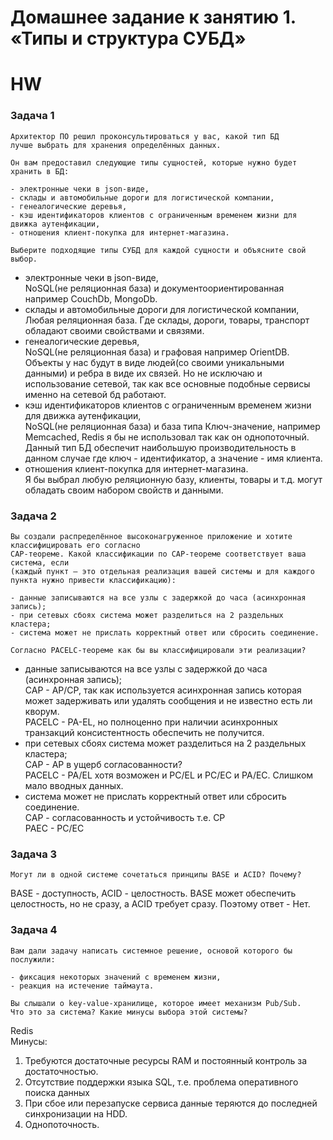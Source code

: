 # Домашнее задание к занятию 1. «Типы и структура СУБД»

# HW

### Задача 1

```
Архитектор ПО решил проконсультироваться у вас, какой тип БД 
лучше выбрать для хранения определённых данных.

Он вам предоставил следующие типы сущностей, которые нужно будет хранить в БД:

- электронные чеки в json-виде,
- склады и автомобильные дороги для логистической компании,
- генеалогические деревья,
- кэш идентификаторов клиентов с ограниченным временем жизни для движка аутенфикации,
- отношения клиент-покупка для интернет-магазина.

Выберите подходящие типы СУБД для каждой сущности и объясните свой выбор.
```

 - электронные чеки в json-виде,  
NoSQL(не реляционная база) и документоориентированная например CouchDb, MongoDb.   
- склады и автомобильные дороги для логистической компании,  
Любая реляционная база. Где склады, дороги, товары, транспорт обладают своими свойствами и связями.  
- генеалогические деревья,  
NoSQL(не реляционная база) и графовая например OrientDB. Объекты у нас будут в виде людей(со своими уникальными данными) и ребра в виде их связей. Но не исключаю и использование сетевой, так как все основные подобные сервисы именно на сетевой бд работают.  
- кэш идентификаторов клиентов с ограниченным временем жизни для движка аутенфикации,  
NoSQL(не реляционная база) и база типа Ключ-значение, например Memcached, Redis я бы не использовал так как он однопоточный. Данный тип БД обеспечит наибольшую производительность в данном случае где ключ - идентификатор, а значение - имя клиента.  
- отношения клиент-покупка для интернет-магазина.  
Я бы выбрал любую реляционную базу, клиенты, товары и т.д. могут обладать своим набором свойств и данными.

### Задача 2

```
Вы создали распределённое высоконагруженное приложение и хотите классифицировать его согласно 
CAP-теореме. Какой классификации по CAP-теореме соответствует ваша система, если 
(каждый пункт — это отдельная реализация вашей системы и для каждого пункта нужно привести классификацию):

- данные записываются на все узлы с задержкой до часа (асинхронная запись);
- при сетевых сбоях система может разделиться на 2 раздельных кластера;
- система может не прислать корректный ответ или сбросить соединение.

Согласно PACELC-теореме как бы вы классифицировали эти реализации?
```

- данные записываются на все узлы с задержкой до часа (асинхронная запись);  
    CAP - AP/CP, так как используется асинхронная запись которая может задерживать или удалять сообщения и не известно есть ли кворум.  
    PACELC - PA-EL, но полноценно при наличии асинхронных транзакций консистентность обеспечить не получится.
- при сетевых сбоях система может разделиться на 2 раздельных кластера;  
    CAP - AP в ущерб согласованности?  
    PACELC - PA/EL хотя возможен и PC/EL и PC/EC и PA/EC. Слишком мало вводных данных.
- система может не прислать корректный ответ или сбросить соединение.  
    CAP - согласованность и устойчивость т.е. CP  
    PAEC - PC/EC

### Задача 3

```
Могут ли в одной системе сочетаться принципы BASE и ACID? Почему?
```

BASE - доступность, ACID - целостность. BASE может обеспечить целостность, но не сразу, а ACID требует сразу. Поэтому ответ - Нет.

### Задача 4

```
Вам дали задачу написать системное решение, основой которого бы послужили:

- фиксация некоторых значений с временем жизни,
- реакция на истечение таймаута.

Вы слышали о key-value-хранилище, которое имеет механизм Pub/Sub. 
Что это за система? Какие минусы выбора этой системы?
```

Redis  
Минусы:  
1. Требуются достаточные ресурсы RAM и постоянный контроль за достаточностью.  
2. Отсутствие поддержки языка SQL, т.е. проблема оперативного поиска данных  
3. При сбое или перезапуске сервиса данные теряются до последней синхронизации на HDD.  
4. Однопоточность.
